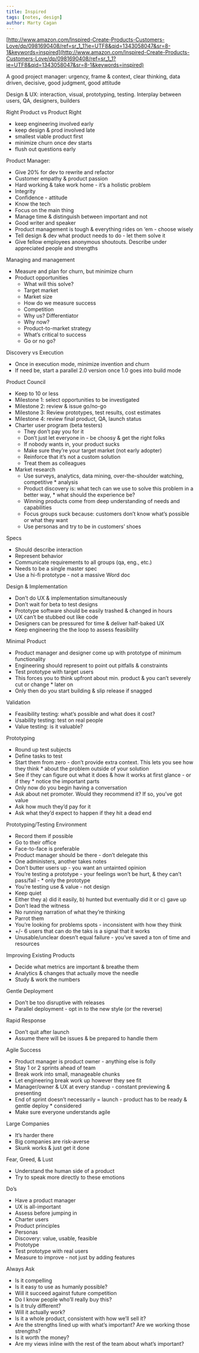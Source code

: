 ```yaml
---
title: Inspired
tags: [notes, design]
author: Marty Cagan
---
```


[http://www.amazon.com/Inspired-Create-Products-Customers-Love/dp/0981690408/ref=sr_1_1?ie=UTF8&qid=1343058047&sr=8-1&keywords=inspired](http://www.amazon.com/Inspired-Create-Products-Customers-Love/dp/0981690408/ref=sr_1_1?ie=UTF8&qid=1343058047&sr=8-1&keywords=inspired)

A good project manager: urgency, frame & context, clear thinking, data driven, decisive, good judgment, good attitude

Design & UX: interaction, visual, prototyping, testing. Interplay between users, QA, designers, builders

Right Product vs Product Right
* keep engineering involved early
* keep design & prod involved late
* smallest viable product first
* minimize churn once dev starts
* flush out questions early

Product Manager:
* Give 20% for dev to rewrite and refactor
* Customer empathy & product passion
* Hard working & take work home - it’s a holistic problem
* Integrity
* Confidence - attitude
* Know the tech
* Focus on the main thing
* Manage time & distinguish between important and not
* Good writer and speaker
* Product management is tough & everything rides on ‘em - choose wisely
* Tell design & dev what product needs to do - let them solve it
* Give fellow employees anonymous shoutouts. Describe under appreciated people and strengths

Managing and management
* Measure and plan for churn, but minimize churn
* Product opportunities
	* What will this solve?
	* Target market
	* Market size
	* How do we measure success
	* Competition
	* Why us? Differentiator
	* Why now?
	* Product-to-market strategy
	* What’s critical to success
	* Go or no go?

Discovery vs Execution
* Once in execution mode, minimize invention and churn
* If need be, start a parallel 2.0 version once 1.0 goes into build mode

Product Council
* Keep to 10 or less
* Milestone 1: select opportunities to be investigated
* Milestone 2: review & issue go/no-go
* Milestone 3: Review prototypes, test results, cost estimates
* Milestone 4: review final product, QA, launch status
* Charter user program (beta testers)
	* They don’t pay you for it
	* Don’t just let everyone in - be choosy & get the right folks
	* If nobody wants in, your product sucks
	* Make sure they’re your target market (not early adopter)
	* Reinforce that it’s not a custom solution
	* Treat them as colleagues
* Market research
	* Use surveys, analytics, data mining, over-the-shoulder watching, competitive * analysis
	* Product discovery is: what tech can we use to solve this problem in a better way, * what should the experience be?
	* Winning products come from deep understanding of needs and capabilities
	* Focus groups suck because: customers don’t know what’s possible or what they want
	* Use personas and try to be in customers’ shoes

Specs
* Should describe interaction
* Represent behavior
* Communicate requirements to all groups (qa, eng., etc.)
* Needs to be a single master spec
* Use a hi-fi prototype - not a massive Word doc

Design & Implementation
* Don’t do UX & implementation simultaneously
* Don’t wait for beta to test designs
* Prototype software should be easily trashed & changed in hours
* UX can’t be stubbed out like code
* Designers can be pressured for time & deliver half-baked UX
* Keep engineering the the loop to assess feasibility

Minimal Product
* Product manager and designer come up with prototype of minimum functionality
* Engineering should represent to point out pitfalls & constraints
* Test prototype with target users
* This forces you to think upfront about min. product & you can’t severely cut or change * later on
* Only then do you start building & slip release if snagged

Validation
* Feasibility testing: what’s possible and what does it cost?
* Usability testing: test on real people
* Value testing: is it valuable?

Prototyping
* Round up test subjects
* Define tasks to test
* Start them from zero - don’t provide extra context. This lets you see how they think * about the problem outside of your solution
* See if they can figure out what it does & how it works at first glance - or if they * notice the important parts
* Only now do you begin having a conversation
* Ask about net promoter. Would they recommend it? If so, you’ve got value
* Ask how much they’d pay for it
* Ask what they’d expect to happen if they hit a dead end

Prototyping/Testing Environment
* Record them if possible
* Go to their office
* Face-to-face is preferable
* Product manager should be there - don’t delegate this
* One administers, another takes notes
* Don’t butter users up - you want an untainted opinion
* You’re testing a prototype - your feelings won’t be hurt, & they can’t pass/fail - * only the prototype
* You’re testing use & value - not design
* Keep quiet
* Either they a) did it easily, b) hunted but eventually did it or c) gave up
* Don’t lead the witness
* No running narration of what they’re thinking
* Parrot them
* You’re looking for problems spots - inconsistent with how they think
* +/- 6 users that can do the taks is a signal that it works
* Unusable/unclear doesn’t equal failure - you’ve saved a ton of time and resources

Improving Existing Products
* Decide what metrics are important & breathe them
* Analytics & changes that actually move the needle
* Study & work the numbers

Gentle Deployment
* Don’t be too disruptive with releases
* Parallel deployment - opt in to the new style (or the reverse)

Rapid Response
* Don’t quit after launch
* Assume there will be issues & be prepared to handle them

Agile Success
* Product manager is product owner - anything else is folly
* Stay 1 or 2 sprints ahead of team
* Break work into small, manageable chunks
* Let engineering break work up however they see fit
* Manager/owner & UX at every standup - constant previewing & presenting
* End of sprint doesn’t necessarily = launch - product has to be ready & gentle deploy * considered
* Make sure everyone understands agile

Large Companies
* It’s harder there
* Big companies are risk-averse
* Skunk works & just get it done

Fear, Greed, & Lust
* Understand the human side of a product
* Try to speak more directly to these emotions

Do’s
* Have a product manager
* UX is all-important
* Assess before jumping in
* Charter users
* Product principles
* Personas
* Discovery: value, usable, feasible
* Prototype
* Test prototype with real users
* Measure to improve - not just by adding features

Always Ask
* Is it compelling
* Is it easy to use as humanly possible?
* Will it succeed against future competition
* Do I know people who’ll really buy this?
* Is it truly different?
* Will it actually work?
* Is it a whole product, consistent with how we’ll sell it?
* Are the strengths lined up with what’s important? Are we working those strengths?
* Is it worth the money?
* Are my views inline with the rest of the team about what’s important?
